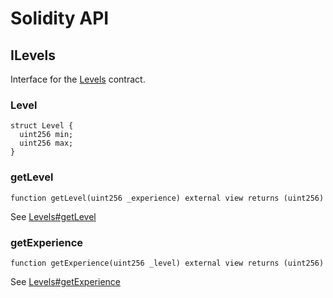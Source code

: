 # Solidity API

## ILevels

Interface for the [Levels](/docs/codex/Levels.md) contract.

### Level

```solidity
struct Level {
  uint256 min;
  uint256 max;
}

```

### getLevel

```solidity
function getLevel(uint256 _experience) external view returns (uint256)
```

See [Levels#getLevel](/docs/codex/Levels.md#getLevel)

### getExperience

```solidity
function getExperience(uint256 _level) external view returns (uint256)
```

See [Levels#getExperience](/docs/codex/Levels.md#getExperience)
